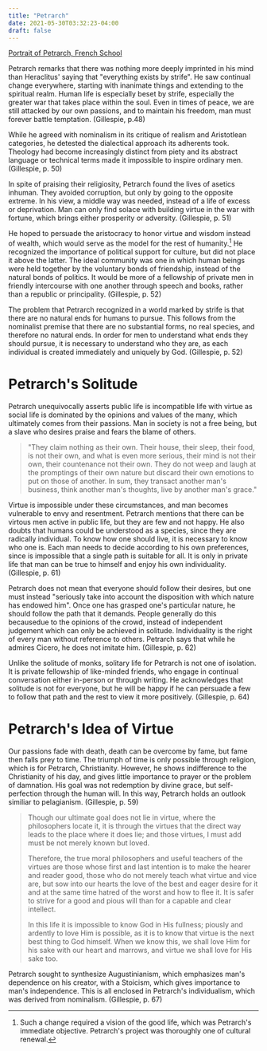 ```yaml
---
title: "Petrarch"
date: 2021-05-30T03:32:23-04:00
draft: false
---
```


[Portrait of Petrarch, French School](/static/Petrarch,_French_School.jpg)

Petrarch remarks that there was nothing more deeply imprinted in his mind than Heraclitus' saying that "everything exists by strife". He saw continual change everywhere, starting with inanimate things and extending to the spiritual realm. Human life is especially beset by strife, especially the greater war that takes place within the soul. Even in times of peace, we are still attacked by our own passions, and to maintain his freedom, man must forever battle temptation. (Gillespie, p.48)

While he agreed with nominalism in its critique of realism and Aristotlean categories, he detested the dialectical approach its adherents took. Theology had become increasingly distinct from piety and its abstract language or technical terms made it impossible to inspire ordinary men. (Gillespie, p. 50)

In spite of praising their religiosity, Petrarch found the lives of asetics inhuman. They avoided corruption, but only by going to the opposite extreme. In his view, a middle way was needed, instead of a life of excess or deprivation. Man can only find solace with building virtue in the war with fortune, which brings either prosperity or adversity. (Gillespie, p. 51)

He hoped to persuade the aristocracy to honor virtue and wisdom instead of wealth, which would serve as the model for the rest of humanity.[^bignote] He recognized the importance of political support for culture, but did not place it above the latter. The ideal community was one in which human beings were held together by the voluntary bonds of friendship, instead of the natural bonds of politics. It would be more of a fellowship of private men in friendly intercourse with one another through speech and books, rather than a republic or principality. (Gillespie, p. 52)

The problem that Petrarch recognized in a world marked by strife is that there are no natural ends for humans to pursue. This follows from the nominalist premise that there are no substantial forms, no real species, and therefore no natural ends. In order for men to understand what ends they should pursue, it is necessary to understand who they are, as each individual is created immediately and uniquely by God. (Gillespie, p. 52)

# Petrarch's Solitude
Petrarch unequivocally asserts public life is incompatible life with virtue as social life is dominated by the opinions and values of the many, which ultimately comes from their passions. Man in society is not a free being, but a slave who desires praise and fears the blame of others.

> "They claim nothing as their own. Their house, their sleep, their food, is not their own, and what is even more serious, their mind is not their own, their countenance not their own. They do not weep and laugh at the promptings of their own nature but discard their own emotions to put on those of another. In sum, they transact another man's business, think another man's thoughts, live by another man's grace."

Virtue is impossible under these circumstances, and man becomes vulnerable to envy and resentment. Petrarch mentions that there can be virtous men active in public life, but they are few and not happy. He also doubts that humans could be understood as a species, since they are radically individual. To know how one should live, it is necessary to know who one is. Each man needs to decide according to his own preferences, since is impossible that a single path is suitable for all. It is only in private life that man can be true to himself and enjoy his own individuality. (Gillespie, p. 61)

Petrarch does not mean that everyone should follow their desires, but one must instead "seriously take into account the disposition with which nature has endowed him". Once one has grasped one's particular nature, he should follow the path that it demands. People generally do this becausedue to the opinions of the crowd, instead of independent judgement which can only be achieved in solitude. Individuality is the right of every man without reference to others. Petrarch says that while he admires Cicero, he does not imitate him. (Gillespie, p. 62)

Unlike the solitude of monks, solitary life for Petrarch is not one of isolation. It is private fellowship of like-minded friends, who engage in continual conversation either in-person or through writing. He acknowledges that solitude is not for everyone, but he will be happy if he can persuade a few to follow that path and the rest to view it more positively. (Gillespie, p. 64)

# Petrarch's Idea of Virtue
Our passions fade with death, death can be overcome by fame, but fame then falls prey to time. The triumph of time is only possible through religion, which is for Petrarch, Christianity. However, he shows indifference to the Christianity of his day, and gives little importance to prayer or the problem of damnation. His goal was not redemption by divine grace, but self-perfection through the human will. In this way, Petrarch holds an outlook similiar to pelagianism. (Gillespie, p. 59)

> Though our ultimate goal does not lie in virtue, where the philosophers locate it, it is through the virtues that the direct way leads to the place where it does lie; and those virtues, I must add must be not merely known but loved.
>  
> Therefore, the true moral philosophers and useful teachers of the virtues are those whose first and last intention is to make the hearer and reader good, those who do not merely teach what virtue and vice are, but sow into our hearts the love of the best and eager desire for it and at the same time hatred of the worst and how to flee it. It is safer to strive for a good and pious will than for a capable and clear intellect.
> 
> In this life it is impossible to know God in His fullness; piously and ardently to love Him is possible, as it is to know that virtue is the next best thing to God himself. When we know this, we shall love Him for his sake with our heart and marrows, and virtue we shall love for His sake too.

Petrarch sought to synthesize Augustinianism, which emphasizes man's dependence on his creator, with a Stoicism, which gives importance to man's independence. This is all enclosed in Petrarch's individualism, which was derived from nominalism. (Gillespie, p. 67)

[^bignote]: Such a change required a vision of the good life, which was Petrarch's immediate objective. Petrarch's project was thoroughly one of cultural renewal.